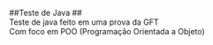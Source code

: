 ##Teste de Java ## <br>
Teste de java feito em uma prova da GFT<br>
Com foco em POO (Programação Orientada a Objeto)
